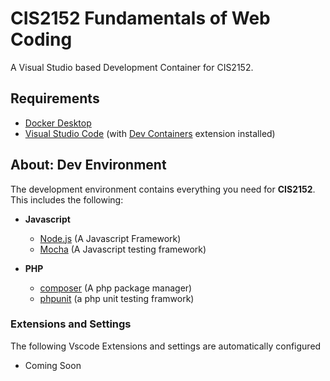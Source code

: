 # CIS2152 Fundamentals of Web Coding

A Visual Studio based Development Container for CIS2152.


## Requirements

- [Docker Desktop](https://www.docker.com/products/docker-desktop/)
- [Visual Studio Code](https://code.visualstudio.com/) (with [Dev Containers]() extension installed)

## About: Dev Environment

The development environment contains everything you need for **CIS2152**. This includes the following:

- **Javascript**

  - [Node.js](https://nodejs.org/en) (A Javascript Framework)
  - [Mocha](https://github.com/mochajs/mocha) (A Javascript testing framework)
- **PHP**

  - [composer](https://getcomposer.org/) (A php package manager)
  - [phpunit](https://phpunit.de/) (a php unit testing framwork)

### Extensions and Settings

The following Vscode Extensions and settings are automatically configured

- Coming Soon
